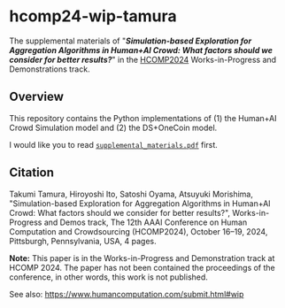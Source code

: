 # hcomp24-wip-tamura
The supplemental materials of "***Simulation-based Exploration for Aggregation Algorithms in Human+AI Crowd: What factors should we consider for better results?***" 
in the [HCOMP2024](https://www.humancomputation.com/) Works-in-Progress and Demonstrations track.

## Overview
This repository contains the Python implementations of (1) the Human+AI Crowd Simulation model and (2) the DS+OneCoin model. 

I would like you to read  [`supplemental_materials.pdf`](https://raw.githubusercontent.com/crowd4u/hcomp24-wip-tamura/main/supplemental_materials.pdf) first.

## Citation
Takumi Tamura, Hiroyoshi Ito, Satoshi Oyama, Atsuyuki Morishima, 
"Simulation-based Exploration for Aggregation Algorithms in Human+AI Crowd: What factors should we consider for better results?",
Works-in-Progress and Demos track, The 12th AAAI Conference on Human Computation and Crowdsourcing (HCOMP2024), October 16–19, 2024, Pittsburgh, Pennsylvania, USA, 4 pages. 

**Note:** This paper is in the Works-in-Progress and Demonstration track at HCOMP 2024. The paper has not been contained the proceedings of the conference, in other words, this work is not published. 

See also: https://www.humancomputation.com/submit.html#wip
